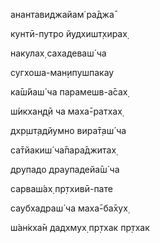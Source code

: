 анантавиджайам̇ ра̄джа̄

кунтӣ-путро йудхишт̣хирах̣

накулах̣ сахадеваш́ ча

сугхоша-ман̣ипушпакау

ка̄ш́йаш́ ча парамешв-а̄сах̣

ш́икхан̣д̣ӣ ча маха̄-ратхах̣

дхр̣шт̣адйумно вира̄т̣аш́ ча

са̄тйакиш́ ча̄пара̄джитах̣

друпадо драупадейа̄ш́ ча

сарваш́ах̣ пр̣тхивӣ-пате

саубхадраш́ ча маха̄-ба̄хух̣

ш́ан̇кха̄н дадхмух̣ пр̣тхак пр̣тхак